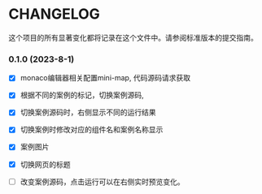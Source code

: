 # CHANGELOG
这个项目的所有显著变化都将记录在这个文件中。请参阅标准版本的提交指南。




### 0.1.0 (2023-8-1)

- [x] monaco编辑器相关配置mini-map, 代码源码请求获取
- [x] 根据不同的案例的标记，切换案例源码,
- [x] 切换案例源码时，右侧显示不同的运行结果
- [x] 切换案例时修改对应的组件名和案例名称显示
- [x] 案例图片
- [x] 切换网页的标题
- [ ] 改变案例源码，点击运行可以在右侧实时预览变化。



















